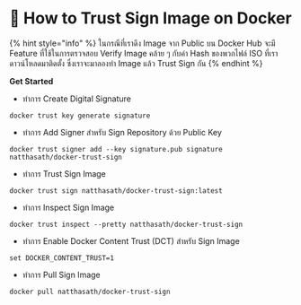# 🐳 How to Trust Sign Image on Docker

{% hint style="info" %}
ในกรณีที่เราดึง Image จาก Public บน Docker Hub จะมี Feature ที่ใช้ในการตรวจสอบ Verify Image คล้าย ๆ กับค่า Hash ของพวกไฟล์ ISO ที่เราดาวน์โหลดมาติดตั้ง ซึ่งเราจะมาลองทำ Image แล้ว Trust Sign กัน
{% endhint %}

**Get Started**

* ทำการ Create Digital Signature

```
docker trust key generate signature
```

* ทำการ Add Signer สำหรับ Sign Repository ด้วย Public Key

```
docker trust signer add --key signature.pub signature natthasath/docker-trust-sign
```

* ทำการ Trust Sign Image

```
docker trust sign natthasath/docker-trust-sign:latest
```

* ทำการ Inspect Sign Image

```
docker trust inspect --pretty natthasath/docker-trust-sign
```

* ทำการ Enable Docker Content Trust (DCT) สำหรับ Sign Image

```
set DOCKER_CONTENT_TRUST=1
```

* ทำการ Pull Sign Image

```
docker pull natthasath/docker-trust-sign
```
